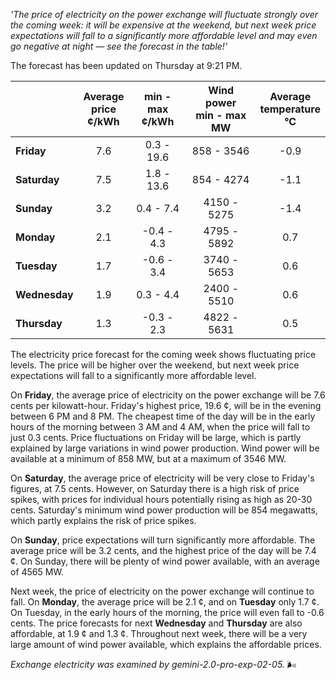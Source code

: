 *'The price of electricity on the power exchange will fluctuate strongly over the coming week: it will be expensive at the weekend, but next week price expectations will fall to a significantly more affordable level and may even go negative at night — see the forecast in the table!'*

The forecast has been updated on Thursday at 9:21 PM.

|                    | Average<br>price<br>¢/kWh | min - max<br>¢/kWh | Wind power<br>min - max<br>MW | Average<br>temperature<br>°C |
|:-------------------|:----------------:|:----------------:|:-------------:|:-------------:|
| **Friday**         | 7.6              | 0.3 - 19.6      | 858 - 3546    | -0.9          |
| **Saturday**       | 7.5              | 1.8 - 13.6      | 854 - 4274    | -1.1          |
| **Sunday**         | 3.2              | 0.4 - 7.4       | 4150 - 5275   | -1.4          |
| **Monday**         | 2.1              | -0.4 - 4.3      | 4795 - 5892   | 0.7           |
| **Tuesday**        | 1.7              | -0.6 - 3.4      | 3740 - 5653   | 0.6           |
| **Wednesday**      | 1.9              | 0.3 - 4.4       | 2400 - 5510   | 0.6           |
| **Thursday**       | 1.3              | -0.3 - 2.3      | 4822 - 5631   | 0.5           |

The electricity price forecast for the coming week shows fluctuating price levels. The price will be higher over the weekend, but next week price expectations will fall to a significantly more affordable level.

On **Friday**, the average price of electricity on the power exchange will be 7.6 cents per kilowatt-hour. Friday's highest price, 19.6 ¢, will be in the evening between 6 PM and 8 PM. The cheapest time of the day will be in the early hours of the morning between 3 AM and 4 AM, when the price will fall to just 0.3 cents. Price fluctuations on Friday will be large, which is partly explained by large variations in wind power production. Wind power will be available at a minimum of 858 MW, but at a maximum of 3546 MW.

On **Saturday**, the average price of electricity will be very close to Friday's figures, at 7.5 cents. However, on Saturday there is a high risk of price spikes, with prices for individual hours potentially rising as high as 20-30 cents. Saturday's minimum wind power production will be 854 megawatts, which partly explains the risk of price spikes.

On **Sunday**, price expectations will turn significantly more affordable. The average price will be 3.2 cents, and the highest price of the day will be 7.4 ¢. On Sunday, there will be plenty of wind power available, with an average of 4565 MW.

Next week, the price of electricity on the power exchange will continue to fall. On **Monday**, the average price will be 2.1 ¢, and on **Tuesday** only 1.7 ¢. On Tuesday, in the early hours of the morning, the price will even fall to -0.6 cents. The price forecasts for next **Wednesday** and **Thursday** are also affordable, at 1.9 ¢ and 1.3 ¢. Throughout next week, there will be a very large amount of wind power available, which explains the affordable prices.

*Exchange electricity was examined by gemini-2.0-pro-exp-02-05.* 🌬️

